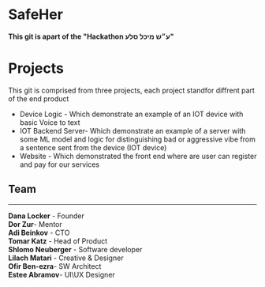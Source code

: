 # SafeHer
<b>This git is apart of the "Hackathon ע״ש מיכל סלע"</b>
<br>
# Projects
This git is comprised from three projects, each project standfor diffrent part of the end product
<ul>
<li>Device Logic - Which demonstrate an example of an IOT device with basic Voice to text</li>
<li>IOT Backend Server- Which demonstrate an example of a server with some ML model and logic for distinguishing bad or aggressive vibe from a sentence sent from the device (IOT device)</li>
<li>Website - Which demonstrated the front end where are user can register and pay for our services </li>
</ul>

## Team
<hr>
<b>Dana Locker</b> - Founder<br>
<b>Dor Zur</b>- Mentor<br>
<b>Adi Beinkov</b> - CTO<br>
<b>Tomar Katz</b> - Head of Product<br>
<b>Shlomo Neuberger</b> - Software developer<br>
<b>Lilach Matari</b> - Creative & Designer<br>
<b>Ofir Ben-ezra</b>- SW Architect<br>
<b>Estee Abramov</b>- UI\UX Designer<br>